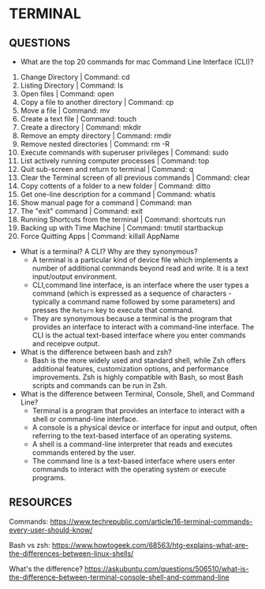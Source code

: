 # TERMINAL

## QUESTIONS

- What are the top 20 commands for mac Command Line Interface (CLI)?
1. Change Directory | Command: cd 
2. Listing Directory | Command: ls
3. Open files | Command: open
4. Copy a file to another directory | Command: cp
5. Move a file | Command: mv 
6. Create a text file | Command: touch 
7. Create a directory | Command: mkdir 
8. Remove an empty directory | Command: rmdir
9. Remove nested directories | Command: rm -R
10. Execute commands with superuser privileges | Command: sudo 
11. List actively running computer processes | Command: top 
12. Quit sub-screen and return to terminal | Command: q
13. Clear the Terminal screen of all previous commands | Command: clear
14. Copy cottents of a folder to a new folder | Command: ditto
15. Get one-line description for a command | Command: whatis
16. Show manual page for a command | Command: man
17. The "exit" command | Command: exit
18. Running Shortcuts from the terminal | Command: shortcuts run
19. Backing up with Time Machine | Command: tmutil startbackup
20. Force Quitting Apps | Command: killall AppName


- What is a terminal? A CLI? Why are they synonymous?
    - A terminal is a particular kind of device file which implements a number of additional commands beyond read and write. It is a text input/output environment.
    - CLI,command line interface, is an interface where the user types a command (which is expressed as a sequence of characters - typically a command name followed by some parameters) and presses the `Return` key to execute that command. 
    - They are synonymous because a terminal is the program that provides an interface to interact with a command-line interface. The CLI is the actual text-based interface where you enter commands and receipve output. 
- What is the difference between bash and zsh?
    - Bash is the more widely used and standard shell, while Zsh offers additional features, customization options, and performance improvements. Zsh is highly compatible with Bash, so most Bash scripts and commands can be run in Zsh. 
- What is the difference between Terminal, Console, Shell, and Command Line?
    - Terminal is a program that provides an interface to interact with a shell or command-line interface.
    - A console is a physical device or interface for input and output, often referring to the text-based interface of an operating systems.
    - A shell is a command-line interpreter that reads and executes commands entered by the user.
    - The command line is a text-based interface where users enter commands to interact with the operating system or execute programs. 


## RESOURCES

Commands:
https://www.techrepublic.com/article/16-terminal-commands-every-user-should-know/

Bash vs zsh:
https://www.howtogeek.com/68563/htg-explains-what-are-the-differences-between-linux-shells/

What's the difference?
https://askubuntu.com/questions/506510/what-is-the-difference-between-terminal-console-shell-and-command-line